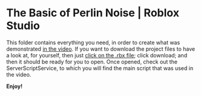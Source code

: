 # The Basic of Perlin Noise | Roblox Studio

This folder contains everything you need, in order to create what was demonstrated [in the video](https://youtu.be/yA210k9ie8Y). If you want to download the project files to have a look at, for yourself, then just [click on the .rbx file](https://github.com/KiyanEiles/YouTubeVideoFiles/blob/main/The%20Basics%20of%20Perlin%20Noise/PerlinNoiseBasics.rbxl); click download; and then it should be ready for you to open. Once opened, check out the ServerScriptService, to which you will find the main script that was used in the video.

**Enjoy!**
